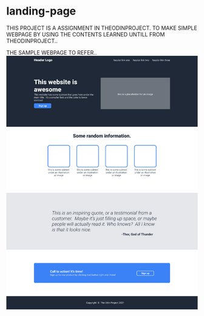 # landing-page
THIS PROJECT IS A ASSIGNMENT IN THEODINPROJECT.
TO MAKE SIMPLE WEBPAGE BY USING THE CONTENTS LEARNED UNTILL FROM THEODINPROJECT..

THE SAMPLE WEBPAGE TO REFER..
![SAMPLE](image.png)



